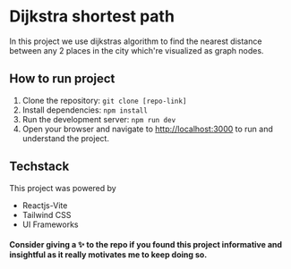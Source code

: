 # Dijkstra shortest path 

In this project we use dijkstras algorithm to find the nearest distance between any 2 places in the city which're visualized as graph nodes.

## How to run project

1. Clone the repository: `git clone [repo-link]`
2. Install dependencies: `npm install`
3. Run the development server: `npm run dev`
4. Open your browser and navigate to [http://localhost:3000](http://localhost:3000/) to run and understand the project.

## Techstack
This project was powered by 
- Reactjs-Vite
- Tailwind CSS
- UI Frameworks

#### Consider giving a ✨ to the repo if you found this project informative and insightful as it really motivates me to keep doing so.

